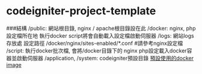 # codeigniter-project-template
###結構
    /public: 網站根目錄, nginx / apache根目錄設在此
    /docker: nginx, php設定檔所在地 執行docker script將會自動載入設定檔啟動伺服器
    /logs: 網站logs存放處 設定路徑 /docker/nginx/sites-enabled/*.conf #請參考nginx設定檔
    /script: 執行docker批次檔, 會將/docker目錄下的 nginx php設定載入docker容器並啟動伺服器
    /application, /system: codeigniter預設目錄
[預設使用的docker image](https://registry.hub.docker.com/u/sakilu/nginx_php59)<br />
